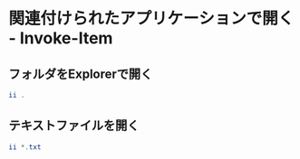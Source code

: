 ﻿# 関連付けられたアプリケーションで開く - Invoke-Item

## フォルダをExplorerで開く

```powershell
ii .
```

## テキストファイルを開く

```powershell
ii *.txt
```
